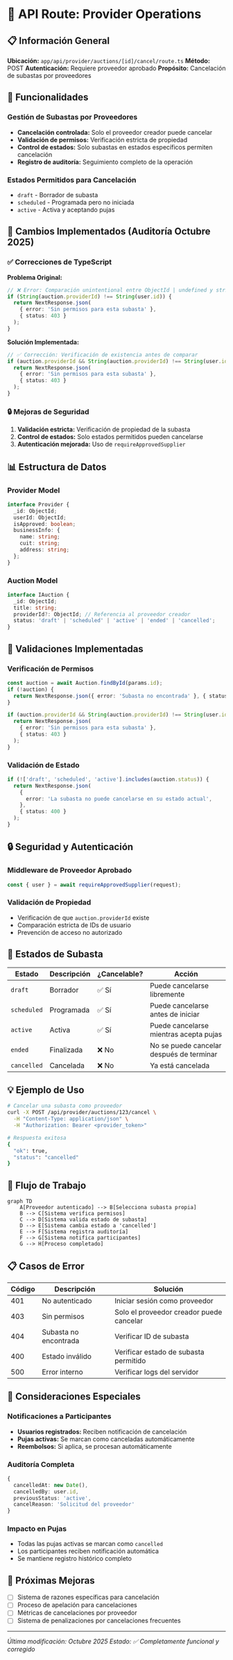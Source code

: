 # 🏪 API Route: Provider Operations

## 📋 Información General

**Ubicación:** `app/api/provider/auctions/[id]/cancel/route.ts`
**Método:** POST
**Autenticación:** Requiere proveedor aprobado
**Propósito:** Cancelación de subastas por proveedores

## 🔧 Funcionalidades

### Gestión de Subastas por Proveedores

- **Cancelación controlada:** Solo el proveedor creador puede cancelar
- **Validación de permisos:** Verificación estricta de propiedad
- **Control de estados:** Solo subastas en estados específicos permiten cancelación
- **Registro de auditoría:** Seguimiento completo de la operación

### Estados Permitidos para Cancelación

- `draft` - Borrador de subasta
- `scheduled` - Programada pero no iniciada
- `active` - Activa y aceptando pujas

## 🚀 Cambios Implementados (Auditoría Octubre 2025)

### ✅ Correcciones de TypeScript

**Problema Original:**

```typescript
// ❌ Error: Comparación unintentional entre ObjectId | undefined y string
if (String(auction.providerId) !== String(user.id)) {
  return NextResponse.json(
    { error: 'Sin permisos para esta subasta' },
    { status: 403 }
  );
}
```

**Solución Implementada:**

```typescript
// ✅ Corrección: Verificación de existencia antes de comparar
if (auction.providerId && String(auction.providerId) !== String(user.id)) {
  return NextResponse.json(
    { error: 'Sin permisos para esta subasta' },
    { status: 403 }
  );
}
```

### 🔒 Mejoras de Seguridad

1. **Validación estricta:** Verificación de propiedad de la subasta
2. **Control de estados:** Solo estados permitidos pueden cancelarse
3. **Autenticación mejorada:** Uso de `requireApprovedSupplier`

## 📊 Estructura de Datos

### Provider Model

```typescript
interface Provider {
  _id: ObjectId;
  userId: ObjectId;
  isApproved: boolean;
  businessInfo: {
    name: string;
    cuit: string;
    address: string;
  };
}
```

### Auction Model

```typescript
interface IAuction {
  _id: ObjectId;
  title: string;
  providerId?: ObjectId; // Referencia al proveedor creador
  status: 'draft' | 'scheduled' | 'active' | 'ended' | 'cancelled';
}
```

## 🔧 Validaciones Implementadas

### Verificación de Permisos

```typescript
const auction = await Auction.findById(params.id);
if (!auction) {
  return NextResponse.json({ error: 'Subasta no encontrada' }, { status: 404 });
}

if (auction.providerId && String(auction.providerId) !== String(user.id)) {
  return NextResponse.json(
    { error: 'Sin permisos para esta subasta' },
    { status: 403 }
  );
}
```

### Validación de Estado

```typescript
if (!['draft', 'scheduled', 'active'].includes(auction.status)) {
  return NextResponse.json(
    {
      error: 'La subasta no puede cancelarse en su estado actual',
    },
    { status: 400 }
  );
}
```

## 🔒 Seguridad y Autenticación

### Middleware de Proveedor Aprobado

```typescript
const { user } = await requireApprovedSupplier(request);
```

### Validación de Propiedad

- Verificación de que `auction.providerId` existe
- Comparación estricta de IDs de usuario
- Prevención de acceso no autorizado

## 🚨 Estados de Subasta

| Estado      | Descripción | ¿Cancelable? | Acción                                   |
| ----------- | ----------- | ------------ | ---------------------------------------- |
| `draft`     | Borrador    | ✅ Sí        | Puede cancelarse libremente              |
| `scheduled` | Programada  | ✅ Sí        | Puede cancelarse antes de iniciar        |
| `active`    | Activa      | ✅ Sí        | Puede cancelarse mientras acepta pujas   |
| `ended`     | Finalizada  | ❌ No        | No se puede cancelar después de terminar |
| `cancelled` | Cancelada   | ❌ No        | Ya está cancelada                        |

## 💡 Ejemplo de Uso

```bash
# Cancelar una subasta como proveedor
curl -X POST /api/provider/auctions/123/cancel \
  -H "Content-Type: application/json" \
  -H "Authorization: Bearer <provider_token>"

# Respuesta exitosa
{
  "ok": true,
  "status": "cancelled"
}
```

## 🔄 Flujo de Trabajo

```mermaid
graph TD
    A[Proveedor autenticado] --> B[Selecciona subasta propia]
    B --> C[Sistema verifica permisos]
    C --> D[Sistema valida estado de subasta]
    D --> E[Sistema cambia estado a 'cancelled']
    E --> F[Sistema registra auditoría]
    F --> G[Sistema notifica participantes]
    G --> H[Proceso completado]
```

## 📋 Casos de Error

| Código | Descripción           | Solución                                 |
| ------ | --------------------- | ---------------------------------------- |
| 401    | No autenticado        | Iniciar sesión como proveedor            |
| 403    | Sin permisos          | Solo el proveedor creador puede cancelar |
| 404    | Subasta no encontrada | Verificar ID de subasta                  |
| 400    | Estado inválido       | Verificar estado de subasta permitido    |
| 500    | Error interno         | Verificar logs del servidor              |

## 🚨 Consideraciones Especiales

### Notificaciones a Participantes

- **Usuarios registrados:** Reciben notificación de cancelación
- **Pujas activas:** Se marcan como canceladas automáticamente
- **Reembolsos:** Si aplica, se procesan automáticamente

### Auditoría Completa

```typescript
{
  cancelledAt: new Date(),
  cancelledBy: user.id,
  previousStatus: 'active',
  cancelReason: 'Solicitud del proveedor'
}
```

### Impacto en Pujas

- Todas las pujas activas se marcan como `cancelled`
- Los participantes reciben notificación automática
- Se mantiene registro histórico completo

## 🔧 Próximas Mejoras

- [ ] Sistema de razones específicas para cancelación
- [ ] Proceso de apelación para cancelaciones
- [ ] Métricas de cancelaciones por proveedor
- [ ] Sistema de penalizaciones por cancelaciones frecuentes

---

_Última modificación: Octubre 2025_
_Estado: ✅ Completamente funcional y corregido_
